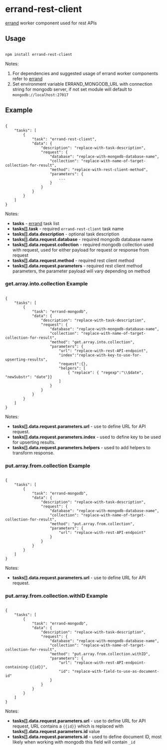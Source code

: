 # errand-rest-client
[errand](https://github.com/errandjs/errand) worker component used for rest APIs

## Usage

```

npm install errand-rest-client

```

Notes:

1. For dependencies and suggested usage of errand worker components refer to [errand](https://github.com/errandjs/errand)
2. Set environment variable ERRAND_MONGODB_URL with connection string for mongodb server, if not set module will default to `mongodb://localhost:27017`

## Example

```

{
	"tasks": [
		{
			"task": "errand-rest-client",
			"data": {
				"description": "replace-with-task-description",
				"request": {
					"database": "replace-with-mongodb-database-name",
					"collection": "replace-with-name-of-target-collection-for-result",
					"method": "replace-with-rest-client-method",
					"parameters": {
						...
					}
				}
			}
		}
	]
}

```

Notes:

* **tasks** - [errand](https://github.com/errandjs/errand) task list
* **tasks[].task** - required `errand-rest-client` task name
* **tasks[].data.description** - optional task description
* **tasks[].data.request.database** - required mongodb database name
* **tasks[].data.request.collection** - required mongodb collection used with request, used for either payload for request or response from request
* **tasks[].data.request.method** - required rest client method
* **tasks[].data.request.parameters** - required rest client method parameters, the parameter payload will vary depending on method

### get.array.into.collection Example

```

{
	"tasks": [
		{
			"task": "errand-mongodb",
			"data": {
				"description": "replace-with-task-description",
				"request": {
					"database": "replace-with-mongodb-database-name",
					"collection": "replace-with-name-of-target-collection-for-result",
					"method": "get.array.into.collection",
					"parameters": {
						"url": "replace-with-rest-API-endpoint",
						"index":"replace-with-key-to-use-for-upserting-results",
						"request":{},
						"helpers": [
							{ "replace": { "regexp":"\\$date", "newSubstr": "date"}}
						]
					}
				}
			}
		}
	]
}

```

Notes:

* **tasks[].data.request.parameters.url** - use to define URL for API request.
* **tasks[].data.request.parameters.index** - used to define key to be used for upserting results.
* **tasks[].data.request.parameters.helpers** - used to add helpers to transform response.


### put.array.from.collection Example

```

{
	"tasks": [
		{
			"task": "errand-mongodb",
			"data": {
				"description": "replace-with-task-description",
				"request": {
					"database": "replace-with-mongodb-database-name",
					"collection": "replace-with-name-of-target-collection-for-result",
					"method": "put.array.from.collection",
					"parameters": {
						"url": "replace-with-rest-API-endpoint"
					}
				}
			}
		}
	]
}

```

Notes:

* **tasks[].data.request.parameters.url** - use to define URL for API request.

### put.array.from.collection.withID Example

```

{
	"tasks": [
		{
			"task": "errand-mongodb",
			"data": {
				"description": "replace-with-task-description",
				"request": {
					"database": "replace-with-mongodb-database-name",
					"collection": "replace-with-name-of-target-collection-for-result",
					"method": "put.array.from.collection.withID",
					"parameters": {
						"url": "replace-with-rest-API-endpoint-containing-{{id}}",
						"id": "replace-with-field-to-use-as-document-id"
					}
				}
			}
		}
	]
}

```

Notes:

* **tasks[].data.request.parameters.url** - use to define URL for API request, URL contains a `{{id}}` which is replaced with  **tasks[].data.request.parameters.id** value
* **tasks[].data.request.parameters.id** - used to define document ID, most likely when working with mongodb this field will contain `_id`

